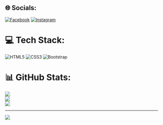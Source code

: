 
## 🌐 Socials:
[![Facebook](https://img.shields.io/badge/Facebook-%231877F2.svg?logo=Facebook&logoColor=white)](https://facebook.com/https://www.facebook.com/bnmonica4?mibextid=9R9pXO) [![Instagram](https://img.shields.io/badge/Instagram-%23E4405F.svg?logo=Instagram&logoColor=white)](https://instagram.com/https://instagram.com/bnmonica?utm_source=qr&igshid=NGExMmI2YTkyZg%3D%3D) 

# 💻 Tech Stack:
![HTML5](https://img.shields.io/badge/html5-%23E34F26.svg?style=for-the-badge&logo=html5&logoColor=white) ![CSS3](https://img.shields.io/badge/css3-%231572B6.svg?style=for-the-badge&logo=css3&logoColor=white) ![Bootstrap](https://img.shields.io/badge/bootstrap-%23563D7C.svg?style=for-the-badge&logo=bootstrap&logoColor=white)
# 📊 GitHub Stats:
![](https://github-readme-stats.vercel.app/api?username=bnmonica4&theme=radical&hide_border=false&include_all_commits=false&count_private=false)<br/>
![](https://github-readme-streak-stats.herokuapp.com/?user=bnmonica4&theme=radical&hide_border=false)<br/>
![](https://github-readme-stats.vercel.app/api/top-langs/?username=bnmonica4&theme=radical&hide_border=false&include_all_commits=false&count_private=false&layout=compact)

---
[![](https://visitcount.itsvg.in/api?id=bnmonica4&icon=0&color=0)](https://visitcount.itsvg.in)

<!-- Proudly created with GPRM ( https://gprm.itsvg.in ) -->